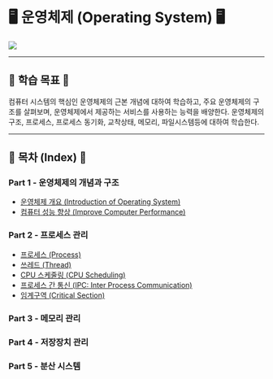 # 🖥 운영체제 (Operating System) 🖥

<img src="https://user-images.githubusercontent.com/58673491/221412889-526ed335-8f13-4414-95f7-6fc85feca075.jpg">

- - -

## 🎯 학습 목표 🎯

컴퓨터 시스템의 핵심인 운영체제의 근본 개념에 대하여 학습하고, 주요 운영체제의 구조를 살펴보며, 
운영체제에서 제공하는 서비스를 사용하는 능력을 배양한다. 
운영체제의 구조, 프로세스, 프로세스 동기화, 교착상태, 메모리, 파일시스템등에 대하여 학습한다.
- - -

## 📝 목차 (Index) 📝

### Part 1 - 운영체제의 개념과 구조 
- [운영체제 개요 (Introduction of Operating System)](https://kangdy25.tistory.com/119)
- [컴퓨터 성능 향상 (Improve Computer Performance)](https://kangdy25.tistory.com/205)
### Part 2 - 프로세스 관리
- [프로세스 (Process)](https://kangdy25.tistory.com/206)
- [쓰레드 (Thread)](https://kangdy25.tistory.com/207)
- [CPU 스케줄링 (CPU Scheduling)](https://kangdy25.tistory.com/208)
- [프로세스 간 통신 (IPC: Inter Process Communication)](https://kangdy25.tistory.com/209)
- [임계구역 (Critical Section)](https://kangdy25.tistory.com/210)
### Part 3 - 메모리 관리

### Part 4 - 저장장치 관리

### Part 5 - 분산 시스템
